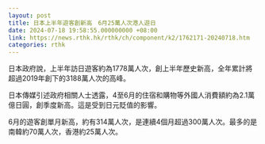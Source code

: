 ```yaml
---
layout: post
title: 日本上半年遊客創新高　6月25萬人次港人遊日
date: 2024-07-18 19:58:55.000000000 +08:00
link: https://news.rthk.hk/rthk/ch/component/k2/1762171-20240718.htm
categories: rthk
---
```


日本政府說，上半年訪日遊客約為1778萬人次，創上半年歷史新高，全年累計將超過2019年創下的3188萬人次的高峰。

日本傳媒引述政府相關人士透露，4至6月的住宿和購物等外國人消費額約為2.1萬億日圓，創季度新高。這是受到日元貶值的影響。

6月的遊客創單月新高，約有314萬人次，是連續4個月超過300萬人次。最多的是南韓約70萬人次，香港約25萬人次。
